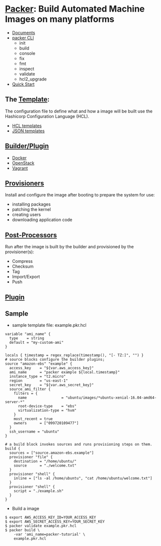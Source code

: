 # [Packer](https://www.packer.io/): Build Automated Machine Images on many platforms
- [Documents](https://www.packer.io/docs/)
- [packer CLI](https://www.packer.io/docs/commands)
    - init
    - build
    - console
    - fix
    - fmt
    - inspect
    - validate
    - hcl2_upgrade
- [Quick Start](https://learn.hashicorp.com/collections/packer/getting-started)

## The [Template](https://www.packer.io/docs/templates): 
The configuration file to define what  and how a image will be built use the Hashicorp Configuration Language (HCL). 
- [HCL templates](https://www.packer.io/docs/templates/hcl_templates)
- [JSON templates](https://www.packer.io/docs/templates/legacy_json_templates)

## [Builder/Plugin](https://www.packer.io/docs/builders)
- [Docker](https://www.packer.io/docs/builders/docker)
- [OpenStack](https://www.packer.io/docs/builders/openstack)
- [Vagrant](https://www.packer.io/docs/builders/vagrant)

## [Provisioners](https://www.packer.io/docs/provisioners)
Install and configure the image after booting to prepare the system for use:
- installing packages
- patching the kernel
- creating users
- downloading application code

## [Post-Processors](https://www.packer.io/docs/post-processors)
Run after the image is built by the builder and provisioned by the provisioner(s):
- Compress
- Checksum
- Tag
- Import/Export
- Push

## [Plugin](https://www.packer.io/docs/plugins)


## Sample
- sample template file: example.pkr.hcl
```
variable "ami_name" {
  type    = string
  default = "my-custom-ami"
}

locals { timestamp = regex_replace(timestamp(), "[- TZ:]", "") }
# source blocks configure the builder plugins;
source "amazon-ebs" "example" {
  access_key    = "${var.aws_access_key}"
  ami_name      = "packer example ${local.timestamp}"
  instance_type = "t2.micro"
  region        = "us-east-1"
  secret_key    = "${var.aws_secret_key}"
  source_ami_filter {
    filters = {
      name                = "ubuntu/images/*ubuntu-xenial-16.04-amd64-server-*"
      root-device-type    = "ebs"
      virtualization-type = "hvm"
    }
    most_recent = true
    owners      = ["099720109477"]
  }
  ssh_username = "ubuntu"
}

# a build block invokes sources and runs provisioning steps on them.
build {
  sources = ["source.amazon-ebs.example"]
  provisioner "file" {
    destination = "/home/ubuntu/"
    source      = "./welcome.txt"
  }
  provisioner "shell" {
    inline = ["ls -al /home/ubuntu", "cat /home/ubuntu/welcome.txt"]
  }
  provisioner "shell" {
    script = "./example.sh"
  }
}

```
- Build a image
```
$ export AWS_ACCESS_KEY_ID=YOUR_ACCESS_KEY
$ export AWS_SECRET_ACCESS_KEY=YOUR_SECRET_KEY
$ packer validate example.pkr.hcl
$ packer build \
    -var 'ami_name=packer-tutorial' \
    example.pkr.hcl
```
